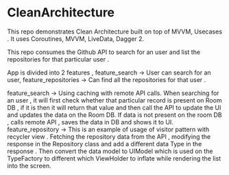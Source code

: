 # CleanArchitecture
This repo demonstrates Clean Architecture built on top of MVVM, Usecases . It uses Coroutines, MVVM, LiveData, Dagger 2.


This repo consumes the Github API to search for an user and list the repositories for that particular user .


App is divided into 2 features , feature_search -> User can search for an user, feature_repositories -> Can find all the repositories for that user .


feature_search -> Using caching with remote API calls. When searching for an user , it will first check whether that particular record is present on Room DB , if it is then it will return that value and then call the API to update the UI and updates the data on the Room DB. If data is not present on the room DB , calls remote API , saves the data in DB and shows it to UI.
feature_repository -> This is an example of usage of visitor pattern with recycler view . Fetching the repository data from the API , modifying the response in the Repository class and add a different data Type in the response . Then convert the data model to UIModel which is used on the TypeFactory to different which ViewHolder to inflate while rendering the list into the screen.




